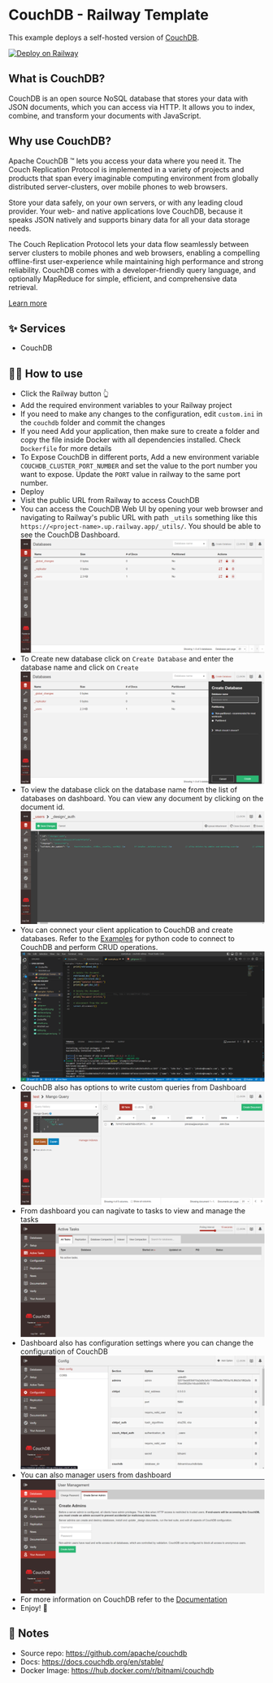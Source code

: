 # CouchDB - Railway Template

This example deploys a self-hosted version of [CouchDB](https://couchdb.apache.org/). 

[![Deploy on Railway](https://railway.app/button.svg)](https://railway.app/template/eRC98l?referralCode=HT4TtK)

## What is CouchDB?
CouchDB is an open source NoSQL database that stores your data with JSON documents, which you can access via HTTP. It allows you to index, combine, and transform your documents with JavaScript.

## Why use CouchDB?
Apache CouchDB ™ lets you access your data where you need it. The Couch Replication Protocol is implemented in a variety of projects and products that span every imaginable computing environment from globally distributed server-clusters, over mobile phones to web browsers.

Store your data safely, on your own servers, or with any leading cloud provider. Your web- and native applications love CouchDB, because it speaks JSON natively and supports binary data for all your data storage needs.

The Couch Replication Protocol lets your data flow seamlessly between server clusters to mobile phones and web browsers, enabling a compelling offline-first user-experience while maintaining high performance and strong reliability. CouchDB comes with a developer-friendly query language, and optionally MapReduce for simple, efficient, and comprehensive data retrieval.

[Learn more](https://couchdb.apache.org/)

## ✨ Services

- CouchDB

## 💁‍♀️ How to use

- Click the Railway button 👆
- Add the required environment variables to your Railway project
- If you need to make any changes to the configuration, edit `custom.ini` in the `couchdb` folder and commit the changes
- If you need Add your application, then make sure to create a folder and copy the file inside Docker with all dependencies installed. Check `Dockerfile` for more details
- To Expose CouchDB in different ports, Add a new environment variable `COUCHDB_CLUSTER_PORT_NUMBER` and set the value to the port number you want to expose. Update the `PORT` value in railway to the same port number.
- Deploy
- Visit the public URL from Railway to access CouchDB
- You can access the CouchDB Web UI by opening your web browser and navigating to Railway's public URL with path `_utils` something like this `https://<project-name>.up.railway.app/_utils/`. You should be able to see the CouchDB Dashboard.
![dashboard](img/dashboard.png)
- To Create new database click on `Create Database` and enter the database name and click on `Create`
![create-db](img/newdb.png)
- To view the database click on the database name from the list of databases on dashboard. You can view any document by clicking on the document id.
![view-db](img/databases.png)
- You can connect your client application to CouchDB and create databases. Refer to the [Examples](Examples/Python/example.py) for python code to connect to CouchDB and perform CRUD operations.
![Code Editor](img/python.png)
- CouchDB also has options to write custom queries from Dashboard
![Query](img/customquery.png)
- From dashboard you can nagivate to tasks to view and manage the tasks
![Tasks](img/tasks.png)
- Dashboard also has configuration settings where you can change the configuration of CouchDB
![Configuration](img/configuration.png)
- You can also manager users from dashboard
![Users](img/usermanagement.png)
- For more information on CouchDB refer to the [Documentation](https://docs.couchdb.org/en/)
- Enjoy! 🎉

## 📝 Notes

- Source repo: https://github.com/apache/couchdb
- Docs: https://docs.couchdb.org/en/stable/
- Docker Image: https://hub.docker.com/r/bitnami/couchdb